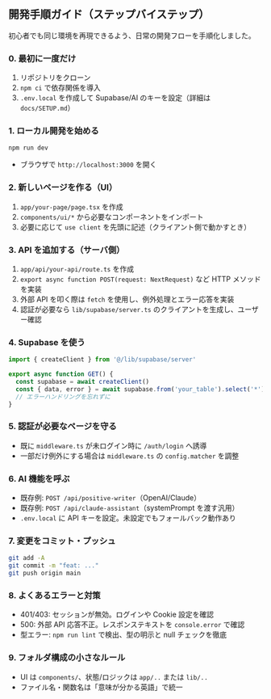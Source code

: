 ## 開発手順ガイド（ステップバイステップ）

初心者でも同じ環境を再現できるよう、日常の開発フローを手順化しました。

### 0. 最初に一度だけ
1. リポジトリをクローン
2. `npm ci` で依存関係を導入
3. `.env.local` を作成して Supabase/AI のキーを設定（詳細は `docs/SETUP.md`）

### 1. ローカル開発を始める
```bash
npm run dev
```
- ブラウザで `http://localhost:3000` を開く

### 2. 新しいページを作る（UI）
1. `app/your-page/page.tsx` を作成
2. `components/ui/*` から必要なコンポーネントをインポート
3. 必要に応じて `use client` を先頭に記述（クライアント側で動かすとき）

### 3. API を追加する（サーバ側）
1. `app/api/your-api/route.ts` を作成
2. `export async function POST(request: NextRequest)` など HTTP メソッドを実装
3. 外部 API を叩く際は `fetch` を使用し、例外処理とエラー応答を実装
4. 認証が必要なら `lib/supabase/server.ts` のクライアントを生成し、ユーザー確認

### 4. Supabase を使う
```ts
import { createClient } from '@/lib/supabase/server'

export async function GET() {
  const supabase = await createClient()
  const { data, error } = await supabase.from('your_table').select('*')
  // エラーハンドリングを忘れずに
}
```

### 5. 認証が必要なページを守る
- 既に `middleware.ts` が未ログイン時に `/auth/login` へ誘導
- 一部だけ例外にする場合は `middleware.ts` の `config.matcher` を調整

### 6. AI 機能を呼ぶ
- 既存例: `POST /api/positive-writer`（OpenAI/Claude）
- 既存例: `POST /api/claude-assistant`（systemPrompt を渡す汎用）
- `.env.local` に API キーを設定。未設定でもフォールバック動作あり

### 7. 変更をコミット・プッシュ
```bash
git add -A
git commit -m "feat: ..."
git push origin main
```

### 8. よくあるエラーと対策
- 401/403: セッションが無効。ログインや Cookie 設定を確認
- 500: 外部 API 応答不正。レスポンステキストを `console.error` で確認
- 型エラー: `npm run lint` で検出、型の明示と null チェックを徹底

### 9. フォルダ構成の小さなルール
- UI は `components/`、状態/ロジックは `app/..` または `lib/..`
- ファイル名・関数名は「意味が分かる英語」で統一


